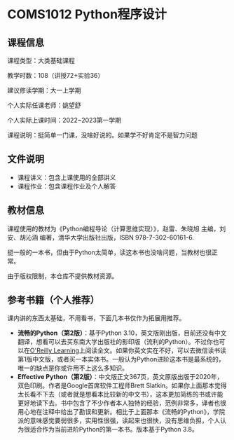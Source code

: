 # COMS1012 Python程序设计

## 课程信息

课程类型：大类基础课程

教学时数：108（讲授72+实验36）

建议修读学期：大一上学期

个人实际任课老师：姚望舒

个人实际上课时间：2022~2023第一学期

课程说明：挺简单一门课，没啥好说的。如果学不好肯定不是智力问题

## 文件说明

- 课程讲义：包含上课使用的全部讲义
- 课程作业：包含课程作业及个人解答

## 教材信息

课程使用的教材为《Python编程导论（计算思维实现）》，赵雷、朱晓旭 主编，刘安、胡沁涵 编著，清华大学出版社出版，ISBN 978-7-302-60161-6.

挺一般的一本书，但由于Python太简单，读这本书也没啥问题，当教材也很正常。

由于版权限制，本仓库不提供教材资源。

## 参考书籍（个人推荐）

课内讲的东西太基础，不用看书，下面几本书仅作为拓展用推荐。

- **流畅的Python（第2版）**：基于Python 3.10，英文版刚出版，目前还没有中文翻译，想看可以去买东南大学出版社的影印版（流利的Python）。不过你也可以在[O'Reilly Learning](https://learning.oreilly.com/)上阅读全文。如果你英文实在不好，可以去微信读书读第1版中文版，或者买一本实体书。一般认为Python进阶这本书是最系统的，唯一的缺点是你或许用不上这么多知识。
- **Effective Python（第2版）**：中文版正文367页，英文原版出版于2020年，双色印刷。作者是Google首席软件工程师Brett Slatkin。如果你上面那本觉得太长看不下去（或者就是想看本比较新的中文书），这本更加简练的书或许能更好地读下去。书中包含了不少作者本人独特的经验，范例非常多，译者也很用心地在注释中给出了勘误和更新。相比于上面那本《流畅的Python》，学院派的意味感觉要弱很多，实用性很强，读起来也很快，没有思维负担，个人认为很适合作为当前进阶Python的第一本书。版本基于Python 3.8。
